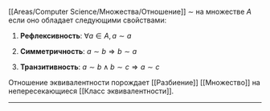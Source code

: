 [[Areas/Computer Science/Множества/Отношение]] $\sim$ на множестве $A$  если оно обладает следующими свойствами:

1. **Рефлексивность**: $\forall a \in A, \, a \sim a$
    
2. **Симметричность**: $a \sim b \Rightarrow b \sim a$
    
3. **Транзитивность**: $a \sim b \land b \sim c \Rightarrow a \sim c$
    

Отношение эквивалентности порождает [[Разбиение]] [[Множество]] на непересекающиеся [[Класс эквивалентности]].

---